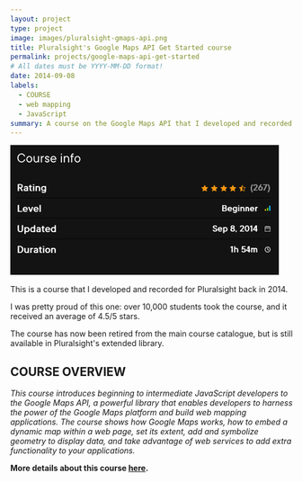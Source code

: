 ```yaml
---
layout: project
type: project
image: images/pluralsight-gmaps-api.png
title: Pluralsight's Google Maps API Get Started course
permalink: projects/google-maps-api-get-started
# All dates must be YYYY-MM-DD format!
date: 2014-09-08
labels:
  - COURSE
  - web mapping
  - JavaScript
summary: A course on the Google Maps API that I developed and recorded for Pluralsight.
---
```


<img class="ui medium right floated rounded image" src="../images/pluralsight-gmaps-feedback.png">

This is a course that I developed and recorded for Pluralsight back in 2014.

I was pretty proud of this one: over 10,000 students took the course, and it received an average of 4.5/5 stars.

The course has now been retired from the main course catalogue, but is still available in Pluralsight's extended library.

## COURSE OVERVIEW

_This course introduces beginning to intermediate JavaScript developers to the Google Maps API, a powerful library that enables developers to harness the power of the Google Maps platform and build web mapping applications. The course shows how Google Maps works, how to embed a dynamic map within a web page, set its extent, add and symbolize geometry to display data, and take advantage of web services to add extra functionality to your applications._

**More details about this course [here](https://www.pluralsight.com/courses/google-maps-api-get-started).**
